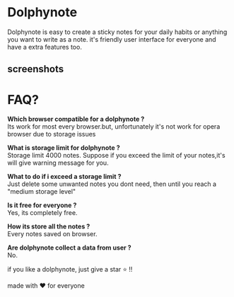 

# Dolphynote

Dolphynote is easy to create a sticky notes for your daily habits or anything you want to write as a note. it's friendly user interface
for everyone and have a extra features too.

## screenshots


# FAQ?
**Which browser compatible for a dolphynote ?** <br>
Its work for most every browser.but, unfortunately it's not work for opera browser due to storage issues

**What is storage limit for dolphynote ?** <br>
Storage limit 4000 notes. Suppose if you exceed the limit of your notes,it's will give warning message for you.

**What to do if i exceed a storage limit ?** <br>
Just delete some unwanted notes  you dont need, then until you reach a "medium storage level"

**Is it free for everyone ?** <br>
Yes, its completely free.

**How its store all the notes ?** <br>
Every notes saved on browser. 

**Are dolphynote collect a data from user ?** <br>
No.

if you like a dolphynote, just give a star ⭐ !!

made with ♥ for everyone